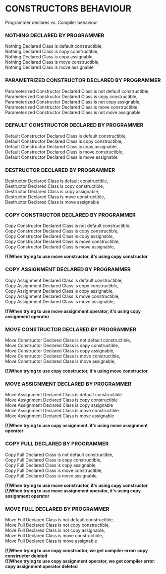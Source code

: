 # CONSTRUCTORS BEHAVIOUR

Programmer declares vs. Compiler behaviour  


### NOTHING DECLARED BY PROGRAMMER

Nothing Declared Class is default constructible,  
Nothing Declared Class is copy constructible,  
Nothing Declared Class is copy assignable,  
Nothing Declared Class is move constructible,  
Nothing Declared Class is move assignable  


### PARAMETRIZED CONSTRUCTOR DECLARED BY PROGRAMMER

Parameterized Constructor Declared Class is not default constructible,  
Parameterized Constructor Declared Class is copy constructible,  
Parameterized Constructor Declared Class is not copy assignable,  
Parameterized Constructor Declared Class is move constructible,  
Parameterized Constructor Declared Class is not move assignable  


### DEFAULT CONSTRUCTOR DECLARED BY PROGRAMMER

Default Constructor Declared Class is default constructible,  
Default Constructor Declared Class is copy constructible,  
Default Constructor Declared Class is copy assignable,  
Default Constructor Declared Class is move constructible,  
Default Constructor Declared Class is move assignable  


### DESTRUCTOR DECLARED BY PROGRAMMER

Destructor Declared Class is default constructible,  
Destructor Declared Class is copy constructible,  
Destructor Declared Class is copy assignable,  
Destructor Declared Class is move constructible,  
Destructor Declared Class is move assignable  


### COPY CONSTRUCTOR DECLARED BY PROGRAMMER

Copy Constructor Declared Class is not default constructible,  
Copy Constructor Declared Class is copy constructible,  
Copy Constructor Declared Class is copy assignable,  
Copy Constructor Declared Class is move constructible,  
Copy Constructor Declared Class is move assignable,  

**[!]When trying to use move constructor, it's using copy constructor**  


### COPY ASSIGNMENT DECLARED BY PROGRAMMER

Copy Assignment Declared Class is default constructible,  
Copy Assignment Declared Class is copy constructible,  
Copy Assignment Declared Class is copy assignable,  
Copy Assignment Declared Class is move constructible,  
Copy Assignment Declared Class is move assignable,  

**[!]When trying to use move assignment operator, it's using copy assignment operator**   


### MOVE CONSTRUCTOR DECLARED BY PROGRAMMER

Move Constructor Declared Class is not default constructible,  
Move Constructor Declared Class is copy constructible,  
Move Constructor Declared Class is copy assignable,  
Move Constructor Declared Class is move constructible,  
Move Constructor Declared Class is move assignable,  

**[!]When trying to use copy constructor, it's using move constructor**  


### MOVE ASSIGNMENT DECLARED BY PROGRAMMER

Move Assignment Declared Class is default constructible  
Move Assignment Declared Class is copy constructible  
Move Assignment Declared Class is copy assignable  
Move Assignment Declared Class is move constructible  
Move Assignment Declared Class is move assignable  

**[!]When trying to use copy assignment, it's using move assignment operator**  


### COPY FULL DECLARED BY PROGRAMMER

Copy Full Declared Class is not default constructible,  
Copy Full Declared Class is copy constructible,  
Copy Full Declared Class is copy assignable,  
Copy Full Declared Class is move constructible,  
Copy Full Declared Class is move assignable,  

**[!]When trying to use move constructor, it's using copy constructor**   
**[!]When trying to use move assignment operator, it's using copy assignment operator**  


### MOVE FULL DECLARED BY PROGRAMMER

Move Full Declared Class is not default constructible,  
Move Full Declared Class is not copy constructible,  
Move Full Declared Class is not copy assignable,  
Move Full Declared Class is move constructible,  
Move Full Declared Class is move assignable  

**[!]When trying to use copy constructor, we get compiler error: copy constructor deleted**   
**[!]When trying to use copy assignment operator, we get compiler error: copy assignment operator deleted**  

